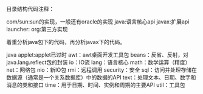 目录结构代码注释：

com/sun:sun的实现，一般还有oracle的实现
java:语言核心api
javax:扩展api
launcher:
org:第三方实现


着重分析java包下的代码，再分析javax下的代码。


java
  applet:applet已过时
  awt：awt桌面开发工具包
  beans：反省、反射，对java.lang.reflect包的封装
  io：IO流
  lang：语言核心
  math：数学运算（精度）
  net：网络包
  nio：新IO包
  rmi：远程调用
  security：安全
  sql：访问并处理存储在数据源（通常是一个关系数据库）中的数据的API
  text：处理文本、日期、数字和消息的类和接口
  time：用于日期、时间、实例和周期的主要API
  util：工具包

